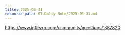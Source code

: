 ```yaml
---
title: 2025-03-31
resource-path: 07.Daliy Note/2025-03-31.md
---
```

https://www.inflearn.com/community/questions/1387820